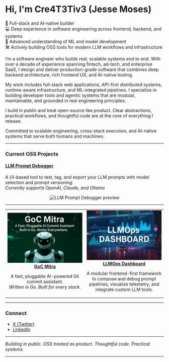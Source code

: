 # Hi, I'm Cre4T3Tiv3 (Jesse Moses)

🎯 Full-stack and AI-native builder  
💻 Deep experience in software engineering across frontend, backend, and systems  
🧠 Advanced understanding of ML and model development  
🛠️ Actively building OSS tools for modern LLM workflows and infrastructure

I’m a software engineer who builds real, scalable systems end to end. With over a decade of experience spanning fintech, ad-tech, and enterprise SaaS, I design and deliver production-grade software that combines deep backend architecture, rich frontend UX, and AI-native tooling.

My work includes full-stack web applications, API-first distributed systems, runtime-aware infrastructure, and ML-integrated pipelines. I specialize in building developer tools and agentic systems that are modular, maintainable, and grounded in real engineering principles.

I build in public and treat open-source like product. Clear abstractions, practical workflows, and thoughtful code are at the core of everything I release.

Committed to scalable engineering, cross-stack execution, and AI-native systems that serve both humans and machines.

---
### Current OSS Projects

#### [LLM Prompt Debugger](https://github.com/Cre4T3Tiv3/llm-prompt-debugger)  
A UI-based tool to test, tag, and export your LLM prompts with model selection and prompt versioning.  
*Currently supports OpenAI, Claude, and Ollama*

<p align="center">
  <img src="https://raw.githubusercontent.com/Cre4T3Tiv3/llm-prompt-debugger/main/docs/assets/llm_prompt_debugger_v0.1.0.gif" alt="LLM Prompt Debugger preview" width="600"/>
</p>

---

<table>
  <tr>
    <td align="center" width="50%">
      <a href="https://github.com/Cre4T3Tiv3/gocmitra">
        <img src="https://raw.githubusercontent.com/Cre4T3Tiv3/gocmitra/main/docs/assets/gocmitra_v0.1.0.jpg" alt="GoC Mitra preview" width="300"/><br/>
        <strong>GoC Mitra</strong>
      </a>
      <p>
        A fast, pluggable AI-powered Git commit assistant.<br/>
        <em>Written in Go. Built for every stack.</em>
      </p>
    </td>
    <td align="center" width="50%">
      <a href="https://github.com/Cre4T3Tiv3/llmops-dashboard">
        <img src="https://raw.githubusercontent.com/Cre4T3Tiv3/llmops-dashboard/main/docs/assets/llmops_dashboard_v0.2.0.jpg" alt="LLMOps Dashboard preview" width="300"/><br/>
        <strong>LLMOps Dashboard</strong>
      </a>
      <p>
        A modular frontend-first framework to compose and debug prompt pipelines, visualize telemetry, and integrate custom LLM tools.
      </p>
    </td>
  </tr>
</table>

---

### Connect

- [X (Twitter)](https://x.com/Cre4T3Tiv3)  
- [LinkedIn](https://www.linkedin.com/in/jlmoses/)

---

*Building in public. OSS treated as product. Thoughtful code. Practical systems.*

---
